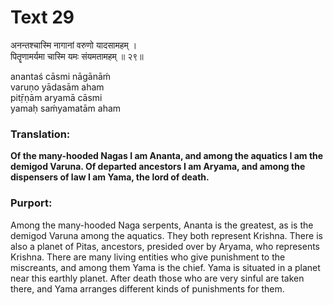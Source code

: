 # Text 29

अनन्तश्चास्मि नागानां वरुणो यादसामहम् ।  
पितॄणामर्यमा चास्मि यमः संयमतामहम् ॥ २९॥

anantaś cāsmi nāgānāḿ  
varuṇo yādasām aham  
pitṝṇām aryamā cāsmi  
yamaḥ saḿyamatām aham



### Translation:

**Of the many-hooded Nagas I am Ananta, and among the aquatics I am the demigod Varuna. Of departed ancestors I am Aryama, and among the dispensers of law I am Yama, the lord of death.**

### Purport:

Among the many-hooded Naga serpents, Ananta is the greatest, as is the demigod Varuna among the aquatics. They both represent Krishna. There is also a planet of Pitas, ancestors, presided over by Aryama, who represents Krishna. There are many living entities who give punishment to the miscreants, and among them Yama is the chief. Yama is situated in a planet near this earthly planet. After death those who are very sinful are taken there, and Yama arranges different kinds of punishments for them.